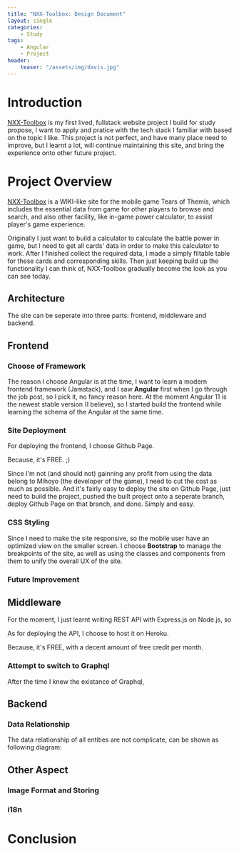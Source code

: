 ```yaml
---
title: "NXX-Toolbox: Design Document"
layout: single
categories: 
    - Study
tags:
    - Angular
    - Project
header: 
    teaser: "/assets/img/davis.jpg"
---
```

# Introduction
[NXX-Toolbox](https://www.nxxtoolbox.com) is my first lived, fullstack website project I build for study propose, I want to apply and pratice with the tech stack I familiar with based on the topic I like. This project is not perfect, and have many place need to improve, but I learnt a lot, will continue maintaining this site, and bring the experience onto other future project.

# Project Overview
[NXX-Toolbox](https://www.nxxtoolbox.com) is a WIKI-like site for the mobile game Tears of Themis, which includes the essential data from game for other players to browse and search, and also other facility, like in-game power calculator, to assist player's game experience. 

Originally I just want to build a calculator to calculate the battle power in game, but I need to get all cards' data in order to make this calculator to work. After I finished collect the required data, I made a simply filtable table for these cards and corresponding skills. Then just keeping build up the functionality I can think of, NXX-Toolbox gradually become the look as you can see today.

## Architecture
The site can be seperate into three parts: frontend, middleware and backend.

## Frontend
### Choose of Framework
The reason I choose Angular is at the time, I want to learn a modern frontend framework (Jamstack), and I saw **Angular** first when I go through the job post, so I pick it, no fancy reason here. At the moment Angular 11 is the newest stable version (I believe), so I started build the frontend while learning the schema of the Angular at the same time.
### Site Deployment
For deploying the frontend, I choose Github Page. 

Because, it's FREE. ;)

Since I'm not (and should not) gainning any profit from using the data belong to Mihoyo (the developer of the game), I need to cut the cost as much as possible. And it's fairly easy to deploy the site on Github Page, just need to build the project, pushed the built project onto a seperate branch, deploy Github Page on that branch, and done. Simply and easy.
### CSS Styling
Since I need to make the site responsive, so the mobile user have an optimized view on the smaller screen. I choose **Bootstrap** to manage the breakpoints of the site, as well as using the classes and components from them to unify the overall UX of the site.
### Future Improvement

## Middleware
For the moment, I just learnt writing REST API with Express.js on Node.js, so 

As for deploying the API, I choose to host it on Heroku. 

Because, it's FREE, with a decent amount of free credit per month. 
### Attempt to switch to Graphql
After the time I knew the existance of Graphql, 
## Backend
### Data Relationship
The data relationship of all entities are not complicate, can be shown as following diagram:

## Other Aspect
### Image Format and Storing

### i18n

# Conclusion